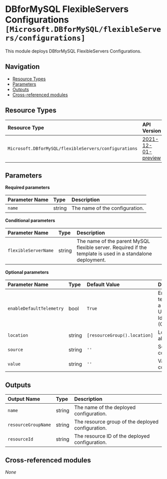 # DBforMySQL FlexibleServers Configurations `[Microsoft.DBforMySQL/flexibleServers/configurations]`

This module deploys DBforMySQL FlexibleServers Configurations.

## Navigation

- [Resource Types](#Resource-Types)
- [Parameters](#Parameters)
- [Outputs](#Outputs)
- [Cross-referenced modules](#Cross-referenced-modules)

## Resource Types

| Resource Type | API Version |
| :-- | :-- |
| `Microsoft.DBforMySQL/flexibleServers/configurations` | [2021-12-01-preview](https://docs.microsoft.com/en-us/azure/templates/Microsoft.DBforMySQL/2021-12-01-preview/flexibleServers/configurations) |

## Parameters

**Required parameters**

| Parameter Name | Type | Description |
| :-- | :-- | :-- |
| `name` | string | The name of the configuration. |

**Conditional parameters**

| Parameter Name | Type | Description |
| :-- | :-- | :-- |
| `flexibleServerName` | string | The name of the parent MySQL flexible server. Required if the template is used in a standalone deployment. |

**Optional parameters**

| Parameter Name | Type | Default Value | Description |
| :-- | :-- | :-- | :-- |
| `enableDefaultTelemetry` | bool | `True` | Enable telemetry via a Globally Unique Identifier (GUID). |
| `location` | string | `[resourceGroup().location]` | Location for all resources. |
| `source` | string | `''` | Source of the configuration. |
| `value` | string | `''` | Value of the configuration. |


## Outputs

| Output Name | Type | Description |
| :-- | :-- | :-- |
| `name` | string | The name of the deployed configuration. |
| `resourceGroupName` | string | The resource group of the deployed configuration. |
| `resourceId` | string | The resource ID of the deployed configuration. |

## Cross-referenced modules

_None_

